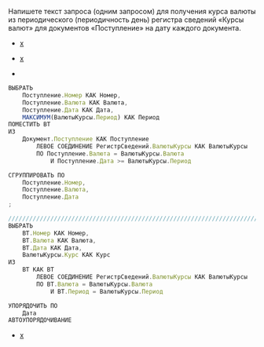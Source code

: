 Напишете текст запроса (одним запросом) для получения курса валюты из периодического (периодичность день) регистра сведений «Курсы валют» для документов «Поступление» на дату каждого документа.

- [x]()

- [x]()
- 
```js
ВЫБРАТЬ
	Поступление.Номер КАК Номер,
	Поступление.Валюта КАК Валюта,
	Поступление.Дата КАК Дата,
	МАКСИМУМ(ВалютыКурсы.Период) КАК Период
ПОМЕСТИТЬ ВТ
ИЗ
	Документ.Поступление КАК Поступление
		ЛЕВОЕ СОЕДИНЕНИЕ РегистрСведений.ВалютыКурсы КАК ВалютыКурсы
		ПО Поступление.Валюта = ВалютыКурсы.Валюта
			И Поступление.Дата >= ВалютыКурсы.Период

СГРУППИРОВАТЬ ПО
	Поступление.Номер,
	Поступление.Валюта,
	Поступление.Дата
;

////////////////////////////////////////////////////////////////////////////////
ВЫБРАТЬ
	ВТ.Номер КАК Номер,
	ВТ.Валюта КАК Валюта,
	ВТ.Дата КАК Дата,
	ВалютыКурсы.Курс КАК Курс
ИЗ
	ВТ КАК ВТ
		ЛЕВОЕ СОЕДИНЕНИЕ РегистрСведений.ВалютыКурсы КАК ВалютыКурсы
		ПО ВТ.Валюта = ВалютыКурсы.Валюта
			И ВТ.Период = ВалютыКурсы.Период

УПОРЯДОЧИТЬ ПО
	Дата
АВТОУПОРЯДОЧИВАНИЕ
```
- [x]()
